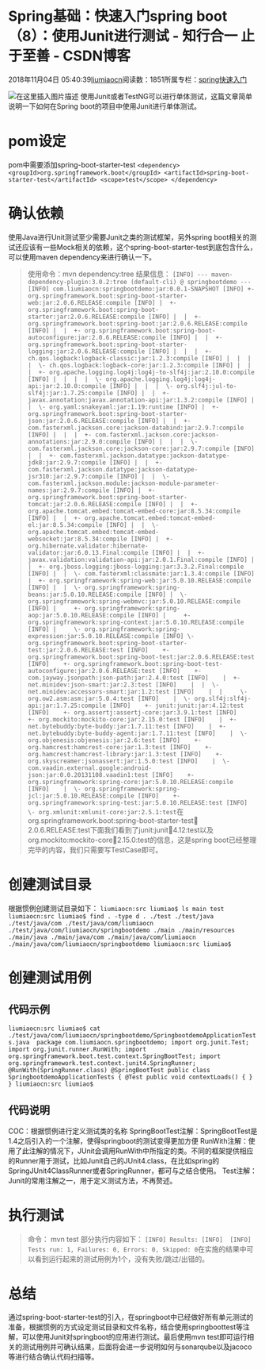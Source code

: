 
# Spring基础：快速入门spring boot（8）：使用Junit进行测试 - 知行合一 止于至善 - CSDN博客

2018年11月04日 05:40:39[liumiaocn](https://me.csdn.net/liumiaocn)阅读数：1851所属专栏：[spring快速入门](https://blog.csdn.net/column/details/13907.html)



![在这里插入图片描述](https://img-blog.csdn.net/20161203082310637)
使用Junit或者TestNG可以进行单体测试，这篇文章简单说明一下如何在Spring boot的项目中使用Junit进行单体测试。
# pom设定
pom中需要添加spring-boot-starter-test
`<dependency>
			<groupId>org.springframework.boot</groupId>
			<artifactId>spring-boot-starter-test</artifactId>
			<scope>test</scope>
		</dependency>`
# 确认依赖
使用Java进行Unit测试至少需要Junit之类的测试框架，另外spring boot相关的测试还应该有一些Mock相关的依赖，这个spring-boot-starter-test到底包含什么，可以使用maven dependency来进行确认一下。
> 使用命令：mvn dependency:tree
结果信息：
`[INFO] --- maven-dependency-plugin:3.0.2:tree (default-cli) @ springbootdemo ---
[INFO] com.liumiaocn:springbootdemo:jar:0.0.1-SNAPSHOT
[INFO] +- org.springframework.boot:spring-boot-starter-web:jar:2.0.6.RELEASE:compile
[INFO] |  +- org.springframework.boot:spring-boot-starter:jar:2.0.6.RELEASE:compile
[INFO] |  |  +- org.springframework.boot:spring-boot:jar:2.0.6.RELEASE:compile
[INFO] |  |  +- org.springframework.boot:spring-boot-autoconfigure:jar:2.0.6.RELEASE:compile
[INFO] |  |  +- org.springframework.boot:spring-boot-starter-logging:jar:2.0.6.RELEASE:compile
[INFO] |  |  |  +- ch.qos.logback:logback-classic:jar:1.2.3:compile
[INFO] |  |  |  |  \- ch.qos.logback:logback-core:jar:1.2.3:compile
[INFO] |  |  |  +- org.apache.logging.log4j:log4j-to-slf4j:jar:2.10.0:compile
[INFO] |  |  |  |  \- org.apache.logging.log4j:log4j-api:jar:2.10.0:compile
[INFO] |  |  |  \- org.slf4j:jul-to-slf4j:jar:1.7.25:compile
[INFO] |  |  +- javax.annotation:javax.annotation-api:jar:1.3.2:compile
[INFO] |  |  \- org.yaml:snakeyaml:jar:1.19:runtime
[INFO] |  +- org.springframework.boot:spring-boot-starter-json:jar:2.0.6.RELEASE:compile
[INFO] |  |  +- com.fasterxml.jackson.core:jackson-databind:jar:2.9.7:compile
[INFO] |  |  |  +- com.fasterxml.jackson.core:jackson-annotations:jar:2.9.0:compile
[INFO] |  |  |  \- com.fasterxml.jackson.core:jackson-core:jar:2.9.7:compile
[INFO] |  |  +- com.fasterxml.jackson.datatype:jackson-datatype-jdk8:jar:2.9.7:compile
[INFO] |  |  +- com.fasterxml.jackson.datatype:jackson-datatype-jsr310:jar:2.9.7:compile
[INFO] |  |  \- com.fasterxml.jackson.module:jackson-module-parameter-names:jar:2.9.7:compile
[INFO] |  +- org.springframework.boot:spring-boot-starter-tomcat:jar:2.0.6.RELEASE:compile
[INFO] |  |  +- org.apache.tomcat.embed:tomcat-embed-core:jar:8.5.34:compile
[INFO] |  |  +- org.apache.tomcat.embed:tomcat-embed-el:jar:8.5.34:compile
[INFO] |  |  \- org.apache.tomcat.embed:tomcat-embed-websocket:jar:8.5.34:compile
[INFO] |  +- org.hibernate.validator:hibernate-validator:jar:6.0.13.Final:compile
[INFO] |  |  +- javax.validation:validation-api:jar:2.0.1.Final:compile
[INFO] |  |  +- org.jboss.logging:jboss-logging:jar:3.3.2.Final:compile
[INFO] |  |  \- com.fasterxml:classmate:jar:1.3.4:compile
[INFO] |  +- org.springframework:spring-web:jar:5.0.10.RELEASE:compile
[INFO] |  |  \- org.springframework:spring-beans:jar:5.0.10.RELEASE:compile
[INFO] |  \- org.springframework:spring-webmvc:jar:5.0.10.RELEASE:compile
[INFO] |     +- org.springframework:spring-aop:jar:5.0.10.RELEASE:compile
[INFO] |     +- org.springframework:spring-context:jar:5.0.10.RELEASE:compile
[INFO] |     \- org.springframework:spring-expression:jar:5.0.10.RELEASE:compile
[INFO] \- org.springframework.boot:spring-boot-starter-test:jar:2.0.6.RELEASE:test
[INFO]    +- org.springframework.boot:spring-boot-test:jar:2.0.6.RELEASE:test
[INFO]    +- org.springframework.boot:spring-boot-test-autoconfigure:jar:2.0.6.RELEASE:test
[INFO]    +- com.jayway.jsonpath:json-path:jar:2.4.0:test
[INFO]    |  +- net.minidev:json-smart:jar:2.3:test
[INFO]    |  |  \- net.minidev:accessors-smart:jar:1.2:test
[INFO]    |  |     \- org.ow2.asm:asm:jar:5.0.4:test
[INFO]    |  \- org.slf4j:slf4j-api:jar:1.7.25:compile
[INFO]    +- junit:junit:jar:4.12:test
[INFO]    +- org.assertj:assertj-core:jar:3.9.1:test
[INFO]    +- org.mockito:mockito-core:jar:2.15.0:test
[INFO]    |  +- net.bytebuddy:byte-buddy:jar:1.7.11:test
[INFO]    |  +- net.bytebuddy:byte-buddy-agent:jar:1.7.11:test
[INFO]    |  \- org.objenesis:objenesis:jar:2.6:test
[INFO]    +- org.hamcrest:hamcrest-core:jar:1.3:test
[INFO]    +- org.hamcrest:hamcrest-library:jar:1.3:test
[INFO]    +- org.skyscreamer:jsonassert:jar:1.5.0:test
[INFO]    |  \- com.vaadin.external.google:android-json:jar:0.0.20131108.vaadin1:test
[INFO]    +- org.springframework:spring-core:jar:5.0.10.RELEASE:compile
[INFO]    |  \- org.springframework:spring-jcl:jar:5.0.10.RELEASE:compile
[INFO]    +- org.springframework:spring-test:jar:5.0.10.RELEASE:test
[INFO]    \- org.xmlunit:xmlunit-core:jar:2.5.1:test`在org.springframework.boot:spring-boot-starter-test:jar:2.0.6.RELEASE:test下面我们看到了junit:junit:jar:4.12:test以及org.mockito:mockito-core:jar:2.15.0:test的信息，这是spring boot已经整理完毕的内容，我们只需要写TestCase即可。
# 创建测试目录
根据惯例创建测试目录如下：
`liumiaocn:src liumiao$ ls
main test
liumiaocn:src liumiao$ find . -type d
.
./test
./test/java
./test/java/com
./test/java/com/liumiaocn
./test/java/com/liumiaocn/springbootdemo
./main
./main/resources
./main/java
./main/java/com
./main/java/com/liumiaocn
./main/java/com/liumiaocn/springbootdemo
liumiaocn:src liumiao$`
# 创建测试用例
## 代码示例
`liumiaocn:src liumiao$ cat ./test/java/com/liumiaocn/springbootdemo/SpringbootdemoApplicationTests.java 
package com.liumiaocn.springbootdemo;
import org.junit.Test;
import org.junit.runner.RunWith;
import org.springframework.boot.test.context.SpringBootTest;
import org.springframework.test.context.junit4.SpringRunner;
@RunWith(SpringRunner.class)
@SpringBootTest
public class SpringbootdemoApplicationTests {
	@Test
	public void contextLoads() {
	}
}
liumiaocn:src liumiao$`
## 代码说明
COC：根据惯例进行定义测试类的名称
SpringBootTest注解：SpringBootTest是1.4之后引入的一个注解，使得springboot的测试变得更加方便
RunWith注解：使用了此注解的情况下，JUnit会调用RunWith中所指定的类。不同的框架提供相应的Runner用于测试，比如Junit自己的JUnit4.class，在比如spring的SpringJUnit4ClassRunner或者SpringRunner，都可与之结合使用。
Test注解：Junit的常用注解之一，用于定义测试方法，不再赘述。
# 执行测试
> 命令： mvn test
部分执行内容如下：
`[INFO] Results:
[INFO] 
[INFO] Tests run: 1, Failures: 0, Errors: 0, Skipped: 0`在实施的结果中可以看到运行起来的测试用例为1个，没有失败/跳过/出错的。
# 总结
通过spring-boot-starter-test的引入，在springboot中已经做好所有单元测试的准备，根据惯例的方式设定测试目录和文件名称，结合使用springboottest等注解，可以使用Junit对springboot的应用进行测试。最后使用mvn test即可运行相关的测试用例并可确认结果，后面将会进一步说明如何与sonarqube以及jacoco等进行结合确认代码扫描等。

